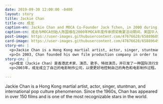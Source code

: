 ```yaml
---
date: 2019-09-30 12:00:00 -0400
layout: story
title: Jackie Chan 
title-cn: 成龙
caption-en: Jackie Chan and MOCA Co-Founder Jack Tchen, in 2000 during the time of MOCA Legacy Award Gala, Museum of Chinese in America (MOCA) Institutional Archives
caption-cn: 成龙与MOCA创始人陈国维在2000年MOCA年度传承颁奖晚宴活动期间，美国华人博物馆（MOCA）机构档案
post-image: https://user-images.githubusercontent.com/47676628/65889609-8abc9300-e36f-11e9-846b-1297f31c3a27.jpg
card-image: https://user-images.githubusercontent.com/47676628/65889649-9a3bdc00-e36f-11e9-91a3-1f61a9e60f2f.jpg
story-en: |
  <p>Jackie Chan is a Hong Kong martial artist, actor, singer, stuntman, and international pop culture phenomenon. Since the 1960s, Chan has appeared in over 150 films and is one of the most recognizable stars in the world. Born Chan Kong-sang in 1954, Chan earned the childhood nickname of “Pao-pao” (cannonball) for his energetic antics. He began appearing in films at five years old, and by 17 he was working as a stuntman for Bruce Lee’s Fist of Fury and Enter the Dragon. Chan has said that he created his on-screen persona, from personality to martial arts style, to contrast Lee’s. Chan cemented his place in the action comedy genre in the 1980s, becoming a Hollywood superstar with his first blockbuster success, Rush Hour (1998). </p>
  <p>In 2003, Chan founded his own film production company in order to have more control over his roles and the filmmaking process. Over the span of his film career, Chan has experimented with drama and villain roles alongside his classic action comedy roles. Chan’s stardom is literally cemented on the Hollywood Walk of Fame and the Hong Kong Avenue of Stars and all over global popular culture. In 2000, MOCA honored Jackie Chan at its Annual Legacy Awards Gala.</p>
story-cn: |
  <p>成龙（Jackie Chan）是香港武术家、演员、歌手、特技演员，并引发了一种国际流行文化现象。自20世纪60年代以来，成龙出演了150多部电影，是世界上最知名的明星之一。成龙1954年出生，原名陈港生（Chan Kong-sang），童年时因其充满活力的滑稽动作而获得了“炮炮”（炮弹）的昵称。他5岁时开始参演电影，17岁在李小龙的《精武门》（Fist of Fury）和《龙争虎斗》（Enter the Dragon）中作特技替身演员。成龙说，他创造了自己的银幕形象，从个性到武术风格，与李小龙形成对比。成龙在20世纪80年代巩固了自己在动作喜剧领域的地位，1998年凭借首部大片《尖峰时刻》（Rush Hour 1998）的成功成为好莱坞巨星。</p>
  <p>2003年，成龙成立了自己的电影制作公司，以便更好地控制自己的角色和电影制作过程。在成龙的电影生涯中，除了经典的动作喜剧角色，他还尝试过戏剧和反派角色。成龙的明星地位在好莱坞星光大道、香港星光大道以及全球流行文化中得到了巩固。2000年，MOCA在其年度传承大奖颁奖晚会上颁奖给成龙。</p>
  
---
```

Jackie Chan is a Hong Kong martial artist, actor, singer, stuntman, and international pop culture phenomenon. Since the 1960s, Chan has appeared in over 150 films and is one of the most recognizable stars in the world. 
